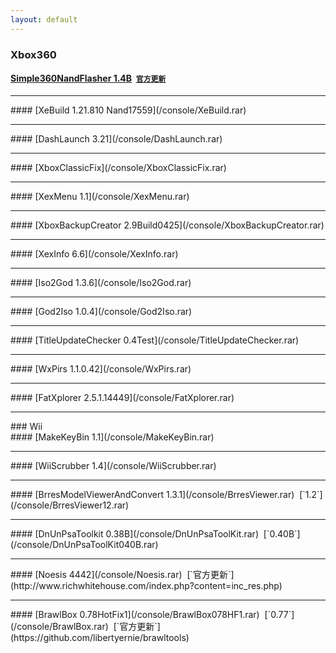 ```yaml
---
layout: default
---
```


### Xbox360<br>
#### [Simple360NandFlasher 1.4B](/console/Simple360NandFlasher.rar)&nbsp;&nbsp;[`官方更新`](https://github.com/Swizzy/XDK_Projects/tree/master/Simple%20360%20NAND%20Flasher)
<hr>
#### [XeBuild 1.21.810 Nand17559](/console/XeBuild.rar)
<hr>
#### [DashLaunch 3.21](/console/DashLaunch.rar)
<hr>
#### [XboxClassicFix](/console/XboxClassicFix.rar)
<hr>
#### [XexMenu 1.1](/console/XexMenu.rar)
<hr>
#### [XboxBackupCreator 2.9Build0425](/console/XboxBackupCreator.rar)
<hr>
#### [XexInfo 6.6](/console/XexInfo.rar)
<hr>
#### [Iso2God 1.3.6](/console/Iso2God.rar)
<hr>
#### [God2Iso 1.0.4](/console/God2Iso.rar)
<hr>
#### [TitleUpdateChecker 0.4Test](/console/TitleUpdateChecker.rar)
<hr>
#### [WxPirs 1.1.0.42](/console/WxPirs.rar)
<hr>
#### [FatXplorer 2.5.1.14449](/console/FatXplorer.rar)
<hr>
### Wii<br>
#### [MakeKeyBin 1.1](/console/MakeKeyBin.rar)
<hr>
#### [WiiScrubber 1.4](/console/WiiScrubber.rar)
<hr>
#### [BrresModelViewerAndConvert 1.3.1](/console/BrresViewer.rar)&nbsp;&nbsp;[`1.2`](/console/BrresViewer12.rar)
<hr>
#### [DnUnPsaToolkit 0.38B](/console/DnUnPsaToolKit.rar)&nbsp;&nbsp;[`0.40B`](/console/DnUnPsaToolKit040B.rar)
<hr>
#### [Noesis 4442](/console/Noesis.rar)&nbsp;&nbsp;[`官方更新`](http://www.richwhitehouse.com/index.php?content=inc_res.php)
<hr>
#### [BrawlBox 0.78HotFix1](/console/BrawlBox078HF1.rar)&nbsp;&nbsp;[`0.77`](/console/BrawlBox.rar)&nbsp;&nbsp;[`官方更新`](https://github.com/libertyernie/brawltools)
